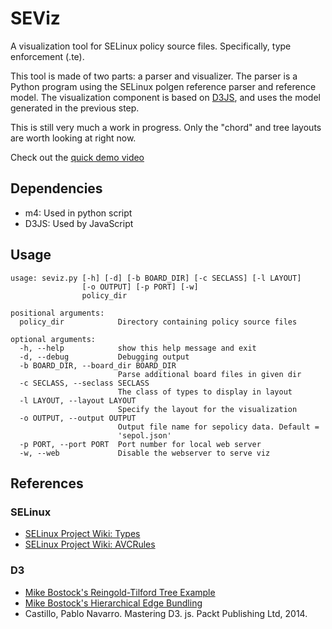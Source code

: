 SEViz
=====
A visualization tool for SELinux policy source files. Specifically, type enforcement (.te).

This tool is made of two parts: a parser and visualizer. The parser is a Python program using the SELinux polgen reference parser and reference model. The visualization component is based on [D3JS](http://d3js.org), and uses the model generated in the previous step.

This is still very much a work in progress. Only the "chord" and tree layouts are worth looking at right now.

Check out the [quick demo video](https://youtu.be/f4BzWfzk5uQ)

Dependencies
------------
* m4: Used in python script
* D3JS: Used by JavaScript

Usage
-----
```
usage: seviz.py [-h] [-d] [-b BOARD_DIR] [-c SECLASS] [-l LAYOUT]
                [-o OUTPUT] [-p PORT] [-w]
                policy_dir

positional arguments:
  policy_dir            Directory containing policy source files

optional arguments:
  -h, --help            show this help message and exit
  -d, --debug           Debugging output
  -b BOARD_DIR, --board_dir BOARD_DIR
                        Parse additional board files in given dir
  -c SECLASS, --seclass SECLASS
                        The class of types to display in layout
  -l LAYOUT, --layout LAYOUT
                        Specify the layout for the visualization
  -o OUTPUT, --output OUTPUT
                        Output file name for sepolicy data. Default =
                        'sepol.json'
  -p PORT, --port PORT  Port number for local web server
  -w, --web             Disable the webserver to serve viz
```

References
----------
### SELinux
* [SELinux Project Wiki: Types](http://selinuxproject.org/page/TypeStatements)
* [SELinux Project Wiki: AVCRules](http://selinuxproject.org/page/AVCRules)
### D3
* [Mike Bostock's Reingold-Tilford Tree Example](http://bl.ocks.org/robschmuecker/7880033)
* [Mike Bostock's Hierarchical Edge Bundling](http://bl.ocks.org/mbostock/7607999)
* Castillo, Pablo Navarro. Mastering D3. js. Packt Publishing Ltd, 2014.